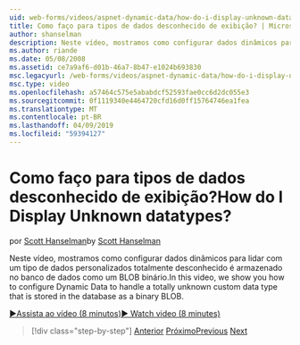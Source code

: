 ```yaml
---
uid: web-forms/videos/aspnet-dynamic-data/how-do-i-display-unknown-datatypes
title: Como faço para tipos de dados desconhecido de exibição? | Microsoft Docs
author: shanselman
description: Neste vídeo, mostramos como configurar dados dinâmicos para lidar com um tipo de dados personalizados totalmente desconhecido é armazenado no banco de dados como um BLOB binário.
ms.author: riande
ms.date: 05/08/2008
ms.assetid: ce7a9af6-d01b-46a7-8b47-e1024b693830
msc.legacyurl: /web-forms/videos/aspnet-dynamic-data/how-do-i-display-unknown-datatypes
msc.type: video
ms.openlocfilehash: a57464c575e5ababdcf52593fae0cc6d2dc055e3
ms.sourcegitcommit: 0f1119340e4464720cfd16d0ff15764746ea1fea
ms.translationtype: MT
ms.contentlocale: pt-BR
ms.lasthandoff: 04/09/2019
ms.locfileid: "59394127"
---
```

# <a name="how-do-i-display-unknown-datatypes"></a><span data-ttu-id="4a472-104">Como faço para tipos de dados desconhecido de exibição?</span><span class="sxs-lookup"><span data-stu-id="4a472-104">How do I Display Unknown datatypes?</span></span>

<span data-ttu-id="4a472-105">por [Scott Hanselman](https://github.com/shanselman)</span><span class="sxs-lookup"><span data-stu-id="4a472-105">by [Scott Hanselman](https://github.com/shanselman)</span></span>

<span data-ttu-id="4a472-106">Neste vídeo, mostramos como configurar dados dinâmicos para lidar com um tipo de dados personalizados totalmente desconhecido é armazenado no banco de dados como um BLOB binário.</span><span class="sxs-lookup"><span data-stu-id="4a472-106">In this video, we show you how to configure Dynamic Data to handle a totally unknown custom data type that is stored in the database as a binary BLOB.</span></span>

[<span data-ttu-id="4a472-107">&#9654;Assista ao vídeo (8 minutos)</span><span class="sxs-lookup"><span data-stu-id="4a472-107">&#9654; Watch video (8 minutes)</span></span>](https://channel9.msdn.com/Blogs/ASP-NET-Site-Videos/how-do-i-display-unknown-datatypes)

> [!div class="step-by-step"]
> <span data-ttu-id="4a472-108">[Anterior](how-do-i-make-custom-pages.md)
> [Próximo](how-do-i-use-a-dynamiccontrol-in-listview-and-detailsview-controls.md)</span><span class="sxs-lookup"><span data-stu-id="4a472-108">[Previous](how-do-i-make-custom-pages.md)
[Next](how-do-i-use-a-dynamiccontrol-in-listview-and-detailsview-controls.md)</span></span>
